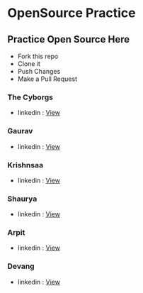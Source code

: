 # OpenSource Practice

## Practice Open Source Here

- Fork this repo
- Clone it
- Push Changes
- Make a Pull Request


### The Cyborgs
- linkedin : [View](https://www.linkedin.com/company/thecyborgs)



### Gaurav
- linkedin : [View](https://www.linkedin.com/in/this-is-gaurav-jain/)



### Krishnsaa
- linkedin : [View](https://www.linkedin.com/in/krishnsaa?utm_source=share&utm_campaign=share_via&utm_content=profile&utm_medium=android_app )



### Shaurya
- linkedin : [View](https://www.linkedin.com/in/this-is-shaurya-upadhyay)

### Arpit
- linkedin : [View](https://www.linkedin.com/in/arpitgarg5689)



### Devang
- linkedin : [View](https://www.linkedin.com/in/devang-jain-820421281/ )

